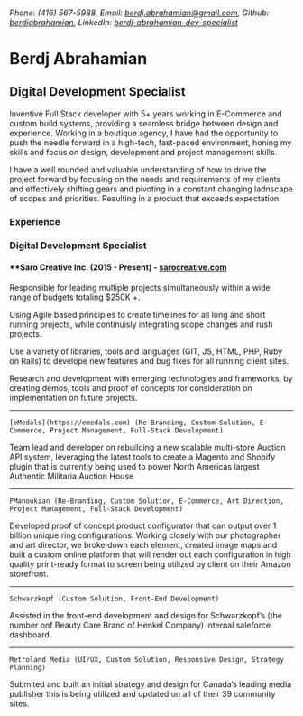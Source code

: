 ###### Phone: (416) 567-5988, Email: berdj.abrahamian@gmail.com, Github: [berdjabrahamian](https://berdjabrahamian.github.io/),  LinkedIn: [berdj-abrahamian-dev-specialist](https://www.linkedin.com/in/berdj-abrahamian-dev-specialist/)  


# Berdj Abrahamian
## Digital Development Specialist

Inventive Full Stack developer with 5+ years working in E-Commerce and custom build systems, providing a seamless bridge between design and experience. Working in a boutique agency, I have had the opportunity to push the needle forward in a high-tech, fast-paced environment, honing my skills and focus on design, development and project management skills.  

I have a well rounded and valuable understanding of how to drive the project forward by focusing on the needs and requirements of my clients and effectively shifting gears and pivoting in a constant changing ladnscape of scopes and priorities. Resulting in a product that exceeds expectation.

### Experience
### Digital Development Specialist
#### **Saro Creative Inc. (2015 - Present)  -  [sarocreative.com](https://sarocreative.com)

Responsible for leading multiple projects simultaneously within a wide range of budgets totaling $250K +.

Using Agile based principles to create timelines for all long and short running projects, while continuisly integrating scope changes and rush projects.

Use a variety of libraries, tools and languages (GIT, JS, HTML, PHP, Ruby on Rails) to develope new features and bug fixes for all running client sites.

Research and development with emerging technologies and frameworks, by creating demos, tools and proof of concepts for consideration on implementation on future projects.

---

`[eMedals](https://emedals.com) (Re-Branding, Custom Solution, E-Commerce, Project Management, Full-Stack Development)`

Team lead and developer on rebuilding a new scalable multi-store Auction API system, leveraging the latest tools to create a Magento and Shopify plugin that is currently being used to power North Americas largest Authentic Militaria Auction House 

---

`PManoukian (Re-Branding, Custom Solution, E-Commerce, Art Direction, Project Management, Full-Stack Development)`

Developed proof of concept product configurator that can output over 1 billion unique ring configurations. Working closely with our photographer and art director, we broke down each element, created image maps and built a custom online platform that will render out each configuration in high quality print-ready format to screen being utilized by client on their Amazon storefront.

---

`Schwarzkopf (Custom Solution, Front-End Development)`

Assisted in the front-end development and design for Schwarzkopf’s (the number onf Beauty Care Brand of Henkel Company) internal saleforce dashboard.

---

`Metroland Media (UI/UX, Custom Solution, Responsive Design, Strategy Planning)`

Submited and built an initial strategy and design for Canada’s leading media publisher this is being utilized and updated on all of their 39 community sites.
